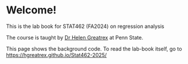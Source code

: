 # Welcome!

This is the lab book for STAT462 (FA2024) on regression analysis

The course is taught by [Dr Helen Greatrex](https://science.psu.edu/stat/people/hlg5155) at Penn State.

This page shows the background code. To read the lab-book itself, go to  <https://hgreatrex.github.io/Stat462-2025/>

